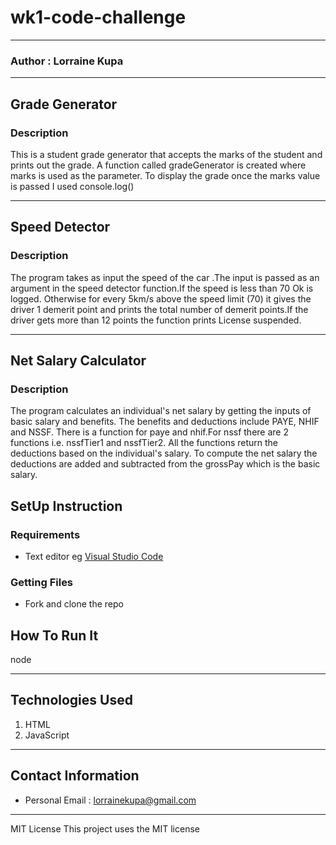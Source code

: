 # wk1-code-challenge
*****
### Author : Lorraine Kupa
****
## Grade Generator
### Description
This is a student grade generator that accepts the marks of the student and prints out the grade.
A function called gradeGenerator is created where marks is used as the parameter.
To display the grade once the marks value is passed I used console.log() 
****
## Speed Detector
### Description
The program takes as input the speed of the car .The input is passed as an argument in the speed detector function.If the speed is less than 70 Ok is logged. Otherwise for every 5km/s above the speed limit (70) it gives the driver 1 demerit point and prints the total number of demerit points.If the driver gets more than 12 points the function prints License suspended.
****
## Net Salary Calculator
### Description
The program calculates an individual's net salary by getting the inputs of basic salary and benefits. 
The benefits and deductions include PAYE, NHIF and NSSF. There is a function for paye and nhif.For nssf there are 2 functions i.e. nssfTier1 and nssfTier2. All the functions return the deductions based on the individual's salary. 
To compute the net salary the deductions are added and subtracted from the grossPay which is the basic salary.

## SetUp Instruction
### Requirements
* Text editor eg [Visual Studio Code](https://code.visualstudio.com/download)
### Getting Files
* Fork and clone the repo

## How To Run It
node <fileName>
*****
## Technologies Used
1. HTML
2. JavaScript
*****
## Contact Information
* Personal Email : lorrainekupa@gmail.com
*****
MIT License
This project uses the MIT license
